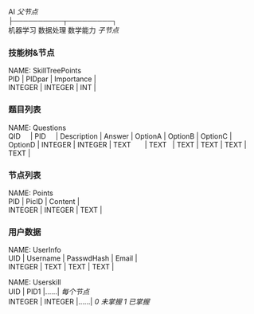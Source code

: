    AI                           *父节点*  
    ├──────────┬─────────┐  
机器学习     数据处理   数学能力  *子节点*  
  
### 技能树&节点  
NAME: SkillTreePoints  
PID     | PIDpar  | Importance |  
INTEGER | INTEGER | INT        |  

### 题目列表  
NAME: Questions  
QID     | PID     | Description | Answer | OptionA | OptionB | OptionC | OptionD |
INTEGER | INTEGER | TEXT        | TEXT   | TEXT    | TEXT    | TEXT    | TEXT    |

### 节点列表  
NAME: Points  
PID     | PicID   | Content |  
INTEGER | INTEGER | TEXT    |  

### 用户数据  
NAME: UserInfo  
UID     | Username | PasswdHash | Email |  
INTEGER | TEXT     | TEXT       | TEXT  |  

NAME: Userskill   
UID     | PID1    |......| *每个节点*  
INTEGER | INTEGER |......| *0 未掌握 1 已掌握*  
